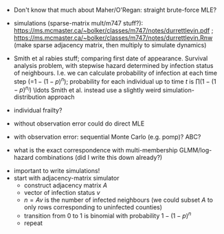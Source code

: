* Don't know that much about Maher/O'Regan: straight brute-force MLE?
* simulations (sparse-matrix mult/m747 stuff?): https://ms.mcmaster.ca/~bolker/classes/m747/notes/durrettlevin.pdf ; https://ms.mcmaster.ca/~bolker/classes/m747/notes/durrettlevin.Rnw (make sparse adjacency matrix, then multiply to simulate dynamics)

* Smith et al rabies stuff; comparing first date of appearance. Survival analysis problem, with stepwise hazard determined by infection status of neighbours. I.e. we can calculate probability of infection at each time step (=$1-(1-p)^n$); probability for each individual up to time $t$ is $\prod \left(1-(1-p)^{n_i}\right)$ \ldots Smith et al. instead use a slightly weird simulation-distribution approach
* individual frailty?
* without observation error could do direct MLE
* with observation error: sequential Monte Carlo (e.g. pomp)? ABC?
* what is the exact correspondence with multi-membership GLMM/log-hazard combinations (did I write this down already?)

- important to write simulations!
- start with adjacency-matrix simulator
  - construct adjacency matrix $A$
  - vector of infection status $v$
  - $n = A v$ is the number of infected neighbours (we could subset $A$ to only rows corresponding to uninfected counties)
  - transition from 0 to 1 is binomial with probability $1-(1-p)^n$
  - repeat
  


